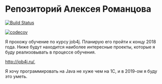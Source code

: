 # Репозиторий Алексея Романцова

[![Build Status](https://travis-ci.org/RomantsovAP/job4j.svg?branch=master)](https://travis-ci.org/RomantsovAP/job4j)

[![codecov](https://codecov.io/gh/RomantsovAP/job4j/branch/master/graph/badge.svg)](https://codecov.io/gh/RomantsovAP/job4j)

Я прохожу обучение по курсу job4j. Планирую его пройти к концу 2018 года.
Ниже будут находится наиболее интересные проекты, которые я буду реализовывать в процессе обучения.

http://job4j.ru/,

Я хочу программировать на Java не хуже чем на 1С, и в 2019-ом я буду это уметь.